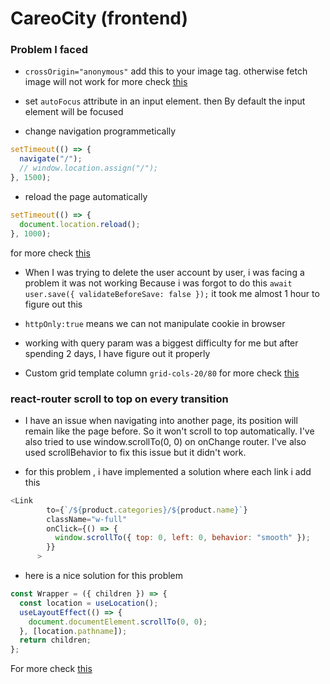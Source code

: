 # CareoCity (frontend)

### Problem I faced

- `crossOrigin="anonymous"` add this to your image tag. otherwise fetch image will not work for more check [this](https://stackoverflow.com/questions/70695881/neterr-blocked-by-response-notsameoriginafterdefaultedtosameoriginbycoep-200)

- set `autoFocus` attribute in an input element. then By default the input element will be focused

- change navigation programmetically

```js
setTimeout(() => {
  navigate("/");
  // window.location.assign("/");
}, 1500);
```

- reload the page automatically

```js
setTimeout(() => {
  document.location.reload();
}, 1000);
```

for more check [this](https://www.freecodecamp.org/news/refresh-the-page-in-javascript-js-reload-window-tutorial/)

- When I was trying to delete the user account by user, i was facing a problem it was not working
  Because i was forgot to do this `await user.save({ validateBeforeSave: false });`
  it took me almost 1 hour to figure out this

- `httpOnly:true` means we can not manipulate cookie in browser

- working with query param was a biggest difficulty for me but after spending 2 days,
  I have figure out it properly

- Custom grid template column `grid-cols-20/80` for more check [this](https://stackoverflow.com/questions/67242334/tailwind-css-how-to-make-a-grid-with-two-columns-where-the-1st-column-has-20)

### react-router scroll to top on every transition

- I have an issue when navigating into another page, its position will remain like the page before. So it won't
  scroll to top automatically. I've also tried to use window.scrollTo(0, 0) on onChange router. I've also used
  scrollBehavior to fix this issue but it didn't work.

- for this problem , i have implemented a solution where each link i add this

```js
<Link
        to={`/${product.categories}/${product.name}`}
        className="w-full"
        onClick={() => {
          window.scrollTo({ top: 0, left: 0, behavior: "smooth" });
        }}
      >

```

- here is a nice solution for this problem

```js
const Wrapper = ({ children }) => {
  const location = useLocation();
  useLayoutEffect(() => {
    document.documentElement.scrollTo(0, 0);
  }, [location.pathname]);
  return children;
};
```

For more check [this](https://stackoverflow.com/questions/36904185/react-router-scroll-to-top-on-every-transition)
